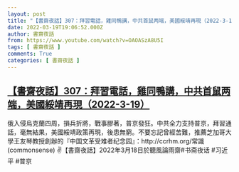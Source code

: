 ```yaml
---
layout: post
title: "【書齋夜話】307：拜習電話，雞同鴨講，中共首鼠两端，美國綏靖再現（2022-3-19）"
date: 2022-03-19T19:06:52.000Z
author: 書齋夜話
from: https://www.youtube.com/watch?v=OAOASzA8U5I
tags: [ 書齋夜話 ]
comments: True
categories: [ 書齋夜話 ]
---
```

<!--1647716812000-->
[【書齋夜話】307：拜習電話，雞同鴨講，中共首鼠两端，美國綏靖再現（2022-3-19）](https://www.youtube.com/watch?v=OAOASzA8U5I)
------

<div>
俄入侵烏克蘭四周，損兵折將，戰事膠著，普京發狂。中共全力支持普京，拜習通話，毫無結果，美國綏靖政策再現，後患無窮。不要忘記曾經苦難，推薦芝加哥大學王友琴教授創辦的『中国文革受难者纪念园』：http://ccrhm.org/常識(commonsense) ✌【書齋夜話】2022年3月18日於聽風論雨齋#书斋夜话 #习近平 #普京
</div>
